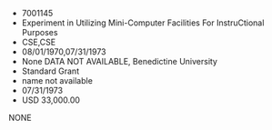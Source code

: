 * 7001145
* Experiment in Utilizing Mini-Computer Facilities  For InstruCtional Purposes
* CSE,CSE
* 08/01/1970,07/31/1973
* None   DATA NOT AVAILABLE, Benedictine University
* Standard Grant
*   name not available
* 07/31/1973
* USD 33,000.00

NONE